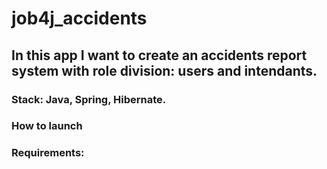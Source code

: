 # job4j_accidents

## In this app I want to create an accidents report system with role division: users and intendants. 

### Stack: Java, Spring, Hibernate.

### How to launch 

### Requirements: 


